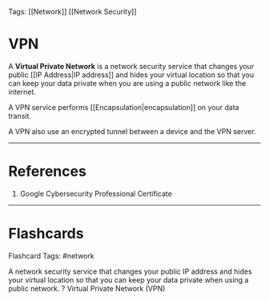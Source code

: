 Tags: [[Network]] [[Network Security]]
# VPN

A **Virtual Private Network** is a network security service that changes your public [[IP Address|IP address]] and hides your virtual location so that you can keep your data private when you are using a public network like the internet.

A VPN service performs [[Encapsulation|encapsulation]] on your data transit.

A VPN also use an encrypted tunnel between a device and the VPN server.

---
# References

1. Google Cybersecurity Professional Certificate

---
# Flashcards

Flashcard Tags: #network 

A network security service that changes your public IP address and hides your virtual location so that you can keep your data private when using a public network.
?
Virtual Private Network (VPN)
<!--SR:!2024-05-05,1,230-->


